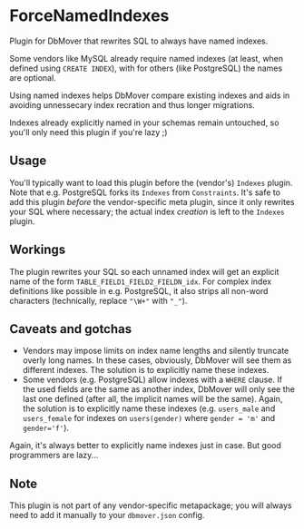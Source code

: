 # ForceNamedIndexes
Plugin for DbMover that rewrites SQL to always have named indexes.

Some vendors like MySQL already require named indexes (at least, when defined
using `CREATE INDEX`), with for others (like PostgreSQL) the names are optional.

Using named indexes helps DbMover compare existing indexes and aids in avoiding
unnessecary index recration and thus longer migrations.

Indexes already explicitly named in your schemas remain untouched, so you'll
only need this plugin if you're lazy ;)

## Usage
You'll typically want to load this plugin before the (vendor's) `Indexes`
plugin. Note that e.g. PostgreSQL forks its `Indexes` from `Constraints`. It's
safe to add this plugin _before_ the vendor-specific meta plugin, since it only
rewrites your SQL where necessary; the actual index _creation_ is left to the
`Indexes` plugin.

## Workings
The plugin rewrites your SQL so each unnamed index will get an explicit name of
the form `TABLE_FIELD1_FIELD2_FIELDN_idx`. For complex index definitions like
possible in e.g. PostgreSQL, it also strips all non-word characters
(technically, replace `"\W+"` with `"_"`).

## Caveats and gotchas
- Vendors may impose limits on index name lengths and silently truncate overly
  long names. In these cases, obviously, DbMover will see them as different
  indexes. The solution is to explicitly name these indexes.
- Some vendors (e.g. PostgreSQL) allow indexes with a `WHERE` clause. If the
  used fields are the same as another index, DbMover will only see the last one
  defined (after all, the implicit names will be the same). Again, the solution
  is to explicitly name these indexes (e.g. `users_male` and `users_female` for
  indexes on `users(gender)` where `gender = 'm'` and `gender='f'`).

Again, it's always better to explicitly name indexes just in case. But good
programmers are lazy...

## Note
This plugin is not part of any vendor-specific metapackage; you will always
need to add it manually to your `dbmover.json` config.

